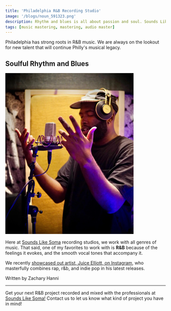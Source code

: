 ```yaml
---
title: 'Philadelphia R&B Recording Studio'
image: '/blogs/noun_591323.png'
description: Rhythm and blues is all about passion and soul. Sounds Like Soma loves our R&B artists
tags: [music mastering, mastering, audio master]
---
```


Philadelphia has strong roots in R&B music. We are always on the lookout for new talent that will continue Philly's musical legacy.

## Soulful Rhythm and Blues

<img src="/assets/images/r&b-recording-studio-philadelphia.webp" alt="Recordign artist Juice Elliott" style="width:80%;"/>

Here at <a href="/services/01-recording-studios/" target="Recording Studios">Sounds Like Soma</a> recording studios, we work with all genres of music. That said, one of my favorites to work with is **R&B** because of the feelings it evokes, and the smooth vocal tones that accompany it.

We recently <a href="https://www.instagram.com/p/CjbfmX-rWPN/?hl=en" target="Instagram">showcased out artist, Juice Elliott, on Instagram</a>, who masterfully combines rap, r&b, and indie pop in his latest releases.

Written by Zachary Hanni

- - -

Get your next R&B project recorded and mixed with the professionals at <a href="/" target="More Info">Sounds Like Soma!</a> Contact us to let us know what kind of project you have in mind!

